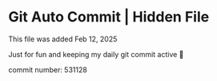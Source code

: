 # Git Auto Commit | Hidden File

This file was added Feb 12, 2025

Just for fun and keeping my daily git commit active 🤪

commit number: 531128
